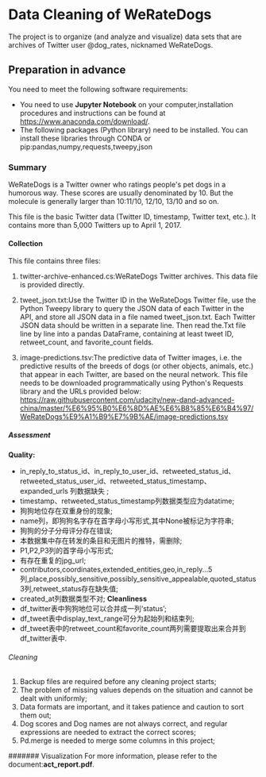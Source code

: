 # Data Cleaning of WeRateDogs

The project is to organize (and analyze and visualize) data sets that are archives of Twitter user @dog_rates, nicknamed WeRateDogs.

## Preparation in advance
You need to meet the following software requirements:
+ You need to use **Jupyter Notebook** on your computer,installation procedures and instructions can be found at https://www.anaconda.com/download/.
+ The following packages (Python library) need to be installed. You can install these libraries through CONDA or pip:pandas,numpy,requests,tweepy,json

### Summary
WeRateDogs is a Twitter owner who ratings people's pet dogs in a humorous way. These scores are usually denominated by 10. But the molecule is generally larger than 10:11/10, 12/10, 13/10 and so on.

This file is the basic Twitter data (Twitter ID, timestamp, Twitter text, etc.). It contains more than 5,000 Twitters up to April 1, 2017.

#### Collection
This file contains three files:
1. twitter-archive-enhanced.cs:WeRateDogs Twitter archives. This data file is provided directly.

2. tweet_json.txt:Use the Twitter ID in the WeRateDogs Twitter file, use the Python Tweepy library to query the JSON data of each Twitter in the API, and store all JSON data in a file named tweet_json.txt. Each Twitter JSON data should be written in a separate line. Then read the.Txt file line by line into a pandas DataFrame, containing at least tweet ID, retweet_count, and favorite_count fields.

3. image-predictions.tsv:The predictive data of Twitter images, i.e. the predictive results of the breeds of dogs (or other objects, animals, etc.) that appear in each Twitter, are based on the neural network. This file needs to be downloaded programmatically using Python's Requests library and the URLs provided below:
https://raw.githubusercontent.com/udacity/new-dand-advanced-china/master/%E6%95%B0%E6%8D%AE%E6%B8%85%E6%B4%97/WeRateDogs%E9%A1%B9%E7%9B%AE/image-predictions.tsv

##### Assessment
**Quality:**
+ in_reply_to_status_id、in_reply_to_user_id、retweeted_status_id、retweeted_status_user_id、retweeted_status_timestamp、expanded_urls 列数据缺失 ;
+ timestamp、retweeted_status_timestamp列数据类型应为datatime;
+ 狗狗地位存在双重身份的现象;
+ name列，即狗狗名字存在首字母小写形式,其中None被标记为字符串;
+ 狗狗的分子分母评分存在错误;
+ 本数据集中存在转发的条目和无图片的推特，需删除;
+ P1,P2,P3列的首字母小写形式;
+ 有存在重复的jpg_url;
+ contributors,coordinates,extended_entities,geo,in_reply...5列,place,possibly_sensitive,possibly_sensitive_appealable,quoted_status3列,retweet_status存在缺失值;
+ created_at列数据类型不对;
**Cleanliness**
+ df_twitter表中狗狗地位可以合并成一列‘status’;
+ df_tweet表中display_text_range可分为起始列和结束列;
+ df_tweet表中的retweet_count和favorite_count两列需要提取出来合并到df_twitter表中.

###### Cleaning
1. Backup files are required before any cleaning project starts;
2. The problem of missing values depends on the situation and cannot be dealt with uniformly;
3. Data formats are important, and it takes patience and caution to sort them out;
4. Dog scores and Dog names are not always correct, and regular expressions are needed to extract the correct scores;
5. Pd.merge is needed to merge some columns in this project;

####### Visualization
For more information, please refer to the document:**act_report.pdf**.
